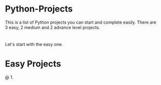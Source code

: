 # Python-Projects
This is a list of Python projects you can start and complete easily. There are 3 easy, 2 medium and 2 advance level projects.
#
Let's start with the easy one.
# Easy Projects
@ 1. 
